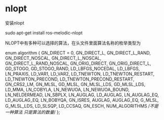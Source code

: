 # nlopt
安装nlopt

sudo apt-get install ros-melodic-nlopt


NLOPT中有多种可以选择的算法，在头文件里面算法名称的枚举类型为

enum algorithm {
     GN_DIRECT = 0,
     GN_DIRECT_L,
     GN_DIRECT_L_RAND,
     GN_DIRECT_NOSCAL,
     GN_DIRECT_L_NOSCAL,
     GN_DIRECT_L_RAND_NOSCAL,
     GN_ORIG_DIRECT,
     GN_ORIG_DIRECT_L,
     GD_STOGO,
     GD_STOGO_RAND,
     LD_LBFGS_NOCEDAL,
     LD_LBFGS,
     LN_PRAXIS,
     LD_VAR1,
     LD_VAR2,
     LD_TNEWTON,
     LD_TNEWTON_RESTART,
     LD_TNEWTON_PRECOND,
     LD_TNEWTON_PRECOND_RESTART,
     GN_CRS2_LM,
     GN_MLSL,
     GD_MLSL,
     GN_MLSL_LDS,
     GD_MLSL_LDS,
     LD_MMA,
     LN_COBYLA,
     LN_NEWUOA,
     LN_NEWUOA_BOUND,
     LN_NELDERMEAD,
     LN_SBPLX,
     LN_AUGLAG,
     LD_AUGLAG,
     LN_AUGLAG_EQ,
     LD_AUGLAG_EQ,
     LN_BOBYQA,
     GN_ISRES,
     AUGLAG,
     AUGLAG_EQ,
     G_MLSL,
     G_MLSL_LDS,
     LD_SLSQP,
     LD_CCSAQ,
     GN_ESCH,
     NUM_ALGORITHMS /*不是一种算法 只是算法的数量*/
  };
  
  
